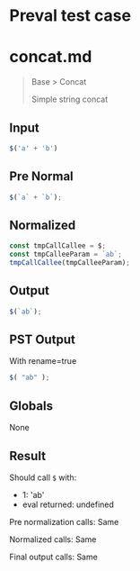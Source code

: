 # Preval test case

# concat.md

> Base > Concat
>
> Simple string concat

## Input

`````js filename=intro
$('a' + 'b')
`````

## Pre Normal

`````js filename=intro
$(`a` + `b`);
`````

## Normalized

`````js filename=intro
const tmpCallCallee = $;
const tmpCalleeParam = `ab`;
tmpCallCallee(tmpCalleeParam);
`````

## Output

`````js filename=intro
$(`ab`);
`````

## PST Output

With rename=true

`````js filename=intro
$( "ab" );
`````

## Globals

None

## Result

Should call `$` with:
 - 1: 'ab'
 - eval returned: undefined

Pre normalization calls: Same

Normalized calls: Same

Final output calls: Same
